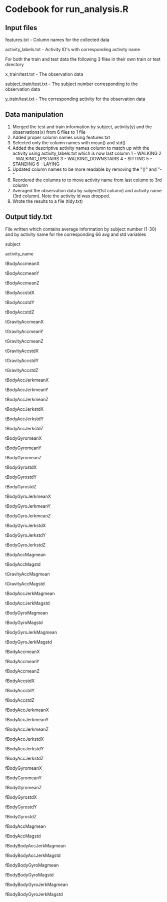 # Codebook for run_analysis.R
## Input files
features.txt - Column names for the collected data

activity_labels.txt - Activity ID's with corresponding activity name

For both the train and test data the following 3 files in their own train or test directory

x_train/test.txt - The observation data 

subject_train/test.txt - The subject number corresponding to the observation data

y_train/test.txt - The corresponding activity for the observation data

## Data manipulation
1. Merged the test and train information by subject, activity(y) and the observations(x) from 6 files to 1 file
2. Added proper column names using features.txt
3. Selected only the column names with mean() and std()
4. Added the descriptive activity names column to match up with the activity using activity_labels.txt which is now last column
    1 - WALKING
    2 - WALKING_UPSTAIRS
    3 - WALKING_DOWNSTAIRS
    4 - SITTING
    5 - STANDING
    6 - LAYING
5. Updated column names to be more readable by removing the "()" and "-"
6. Reordered the columns to to move activity name from last column to 3rd column
7. Averaged the observation data by subject(1st column) and activity name (3rd column). Note the activity id was dropped.
8. Wrote the results to a file (tidy.txt)

## Output tidy.txt
File written which contains average information by subject number (1-30) and by activity name for the corresponding 66 avg and std variables

subject

activity_name

tBodyAccmeanX

tBodyAccmeanY

tBodyAccmeanZ

tBodyAccstdX

tBodyAccstdY

tBodyAccstdZ

tGravityAccmeanX

tGravityAccmeanY

tGravityAccmeanZ

tGravityAccstdX

tGravityAccstdY

tGravityAccstdZ

tBodyAccJerkmeanX

tBodyAccJerkmeanY

tBodyAccJerkmeanZ

tBodyAccJerkstdX

tBodyAccJerkstdY

tBodyAccJerkstdZ

tBodyGyromeanX

tBodyGyromeanY

tBodyGyromeanZ

tBodyGyrostdX

tBodyGyrostdY

tBodyGyrostdZ

tBodyGyroJerkmeanX

tBodyGyroJerkmeanY

tBodyGyroJerkmeanZ

tBodyGyroJerkstdX

tBodyGyroJerkstdY

tBodyGyroJerkstdZ

tBodyAccMagmean

tBodyAccMagstd

tGravityAccMagmean

tGravityAccMagstd

tBodyAccJerkMagmean

tBodyAccJerkMagstd

tBodyGyroMagmean

tBodyGyroMagstd

tBodyGyroJerkMagmean

tBodyGyroJerkMagstd

fBodyAccmeanX

fBodyAccmeanY

fBodyAccmeanZ

fBodyAccstdX

fBodyAccstdY

fBodyAccstdZ

fBodyAccJerkmeanX

fBodyAccJerkmeanY

fBodyAccJerkmeanZ

fBodyAccJerkstdX

fBodyAccJerkstdY

fBodyAccJerkstdZ

fBodyGyromeanX

fBodyGyromeanY

fBodyGyromeanZ

fBodyGyrostdX

fBodyGyrostdY

fBodyGyrostdZ

fBodyAccMagmean

fBodyAccMagstd

fBodyBodyAccJerkMagmean

fBodyBodyAccJerkMagstd

fBodyBodyGyroMagmean

fBodyBodyGyroMagstd

fBodyBodyGyroJerkMagmean

fBodyBodyGyroJerkMagstd
